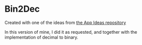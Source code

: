 # Bin2Dec
 Created with one of the ideas from [the App Ideas repository](https://github.com/florinpop17/app-ideas/blob/master/Projects/1-Beginner/Bin2Dec-App.md)


In this version of mine, I did it as requested, and together with the implementation of decimal to binary.
